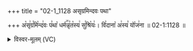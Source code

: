 +++
title = "02-1_1128 असृग्रमिन्दवः पथा"

+++
अ꣡सृ꣢ग्र꣣मि꣡न्द꣢वः प꣣था꣡ धर्म꣢꣯न्नृ꣣त꣡स्य꣢ सु꣣श्रि꣡यः꣢। वि꣣दाना꣡ अ꣢स्य꣣ यो꣡ज꣢ना ॥ 02-1:1128 ॥

<details><summary>विस्वर-मूलम् (VC)</summary>

असृग्रमिन्दवः पथा धर्मन्नृतस्य सुश्रियः । विदाना अस्य योजना ॥११२८॥
</details>